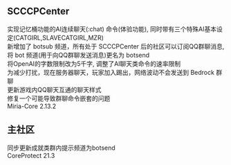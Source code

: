 ## SCCCPCenter
实现记忆桶功能的AI连续聊天(:chat) 命令(体验功能), 同时带有三个特殊AI基本设定(CATGIRL,SLAVECATGIRL,MZR)  
新增加了 botsub 频道，所有处于 SCCCPCenter 后的社区可以订阅QQ群聊消息, 将 bot 频道(用于向QQ群聊发送消息)更名为 botsend  
将OpenAI的字数限制改为5千字, 调整了AI聊天类命令的速率限制  
为减少打扰，现在服务器聊天，玩家加入踢出，网络波动不会发送到 Bedrock 群聊  
更新游戏内QQ聊天互通的聊天样式  
修复一个可能导致群聊命令嵌套的问题  
Miria-Core 2.13.2
## 主社区
同步更新成就类群内提示频道为botsend  
CoreProtect 21.3  
